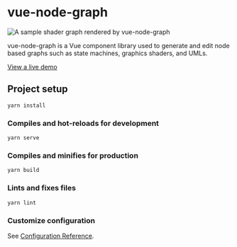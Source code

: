 # vue-node-graph
![A sample shader graph rendered by vue-node-graph](https://i.imgur.com/vEvEf8Y.jpg)

vue-node-graph is a Vue component library used to generate and edit node based graphs such as state machines, graphics shaders, and UMLs.

[View a live demo](https://brandon.cash/projects/vue-node-graph/)


## Project setup
```
yarn install
```

### Compiles and hot-reloads for development
```
yarn serve
```

### Compiles and minifies for production
```
yarn build
```

### Lints and fixes files
```
yarn lint
```

### Customize configuration
See [Configuration Reference](https://cli.vuejs.org/config/).
